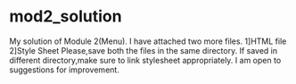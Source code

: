 # mod2_solution
My solution of Module 2(Menu).
I have attached two more files.
1]HTML file
2]Style Sheet
Please,save both the files in the same directory.
If saved in different directory,make sure to link stylesheet appropriately.
I am open to suggestions for improvement.
